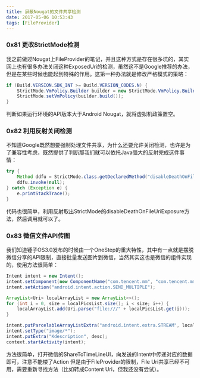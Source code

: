 ```yaml
---
title: 屏蔽Nougat的文件共享检测
date: 2017-05-06 10:53:43
tags: [FileProvider]
---
```


### 0x81 更改StrictMode检测
我之前做过Nougat上FileProvider的笔记，并且这种方式是存在很多坑的，其实网上也有很多办法关闭这种ExposedUri的检测，虽然这不是Google推荐的办法，但是在某些时候也能起到特殊的作用。这第一种办法就是修改严格模式的策略：
```Java
if (Build.VERSION.SDK_INT >= Build.VERSION_CODES.N) { 
    StrictMode.VmPolicy.Builder builder = new StrictMode.VmPolicy.Builder();
    StrictMode.setVmPolicy(builder.build()); 
}
```
判断如果运行环境的API版本大于Android Nougat，就将虚拟机政策置空。

### 0x82 利用反射关闭检测
不知道Google既然想要强制处理文件共享，为什么还要允许关闭检测，也许是为了兼容性考虑，既然提供了判断那我们就可以依托Java强大的反射完成这件事情：
```Java
try {
    Method ddfu = StrictMode.class.getDeclaredMethod("disableDeathOnFileUriExposure");
    ddfu.invoke(null);
} catch (Exception e) {
    e.printStackTrace();
}
```
代码也很简单，利用反射取出StrictMode的disableDeathOnFileUriExposure方法，然后调用就可以了。

### 0x83 微信文件API传图
我们知道锤子OS3.0发布的时候由一个OneStep的重大特性，其中有一点就是摆脱微信分享的API限制，直接批量发送图片到微信，当然其实这也是微信的组件实现的，使用方法很简单：
```Java
Intent intent = new Intent();
intent.setComponent(new ComponentName("com.tencent.mm", "com.tencent.mm.ui.tools.ShareToTimeLineUI"));
intent.setAction("android.intent.action.SEND_MULTIPLE");

ArrayList<Uri> localArrayList = new ArrayList<>();
for (int i = 0, size = localPicsList.size(); i < size; i++) {
    localArrayList.add(Uri.parse("file:///" + localPicsList.get(i)));
}

intent.putParcelableArrayListExtra("android.intent.extra.STREAM", localArrayList);
intent.setType("image/*");
intent.putExtra("Kdescription", desc);
context.startActivity(intent);
```
方法很简单，打开微信的ShareToTimeLineUI，向发送的Intent中传递对应的数据即可，注意不能楼了Action
但是由于FileProvider的限制，File Uri共享已经不可用，需要重新寻找方法（比如转成Content Uri，但我还没有尝试）。
